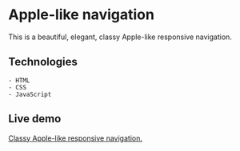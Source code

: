 # Apple-like navigation

This is a beautiful, elegant, classy Apple-like responsive navigation.

## Technologies

    - HTML
    - CSS
    - JavaScript

## Live demo

[Classy Apple-like responsive navigation.](https://github.com/jeton-th/apple-like-navigation)